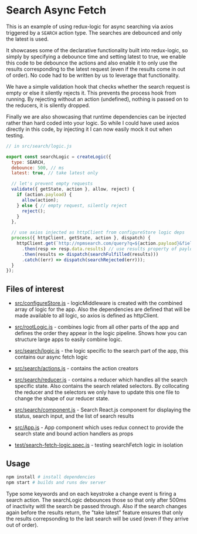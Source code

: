 # Search Async Fetch

This is an example of using redux-logic for async searching via axios triggered by a `SEARCH` action type. The searches are debounced and only the latest is used.

It showcases some of the declarative functionality built into redux-logic, so simply by specifying a debounce time and setting latest to true, we enable this code to be debounce the actions and also enable it to only use the results corresponding to the latest request (even if the results come in out of order). No code had to be written by us to leverage that functionality.

We have a simple validation hook that checks whether the search request is empty or else it silently rejects it. This prevents the process hook from running. By rejecting without an action (undefined), nothing is passed on to the reducers, it is silently dropped.

Finally we are also showcasing that runtime dependencies can be injected rather than hard coded into your logic. So while I could have used axios directly in this code, by injecting it I can now easily mock it out when testing.


```js
// in src/search/logic.js

export const searchLogic = createLogic({
  type: SEARCH,
  debounce: 500, // ms
  latest: true, // take latest only

  // let's prevent empty requests
  validate({ getState, action }, allow, reject) {
    if (action.payload) {
      allow(action);
    } else { // empty request, silently reject
      reject();
    }
  },

  // use axios injected as httpClient from configureStore logic deps
  process({ httpClient, getState, action }, dispatch) {
    httpClient.get(`http://npmsearch.com/query?q=${action.payload}&fields=name,description`)
      .then(resp => resp.data.results) // use results property of payload
      .then(results => dispatch(searchFulfilled(results)))
      .catch((err) => dispatch(searchRejected(err)));
  }
});
```

## Files of interest

 - [src/configureStore.js](./src/configureStore.js) - logicMiddleware is created with the combined array of logic for the app. Also the dependencies are defined that will be made available to all logic, so axios is defined as httpClient.

 - [src/rootLogic.js](./src/rootLogic.js) - combines logic from all other parts of the app and defines the order they appear in the logic pipeline. Shows how you can structure large apps to easily combine logic.

 - [src/search/logic.js](./src/search/logic.js) - the logic specific to the search part of the app, this contains our async fetch logic

 - [src/search/actions.js](./src/search/actions.js) - contains the action creators

 - [src/search/reducer.js](./src/search/reducer.js) - contains a reducer which handles all the search specific state. Also contains the search related selectors. By collocating the reducer and the selectors we only have to update this one file to change the shape of our reducer state.

 - [src/search/component.js](./src/search/component.js) - Search React.js component for displaying the status, search input, and the list of search results

 - [src/App.js](./src/App.js) - App component which uses redux connect to provide the search state and bound action handlers as props

 - [test/search-fetch-logic.spec.js](./test/search-fetch-logic.spec.js) - testing searchFetch logic in isolation

## Usage

```bash
npm install # install dependencies
npm start # builds and runs dev server
```

Type some keywords and on each keystroke a change event is firing a search action. The searchLogic debounces those so that only after 500ms of inactivity witll the search be passed through. Also if the search changes again before the results return, the "take latest" feature ensures that only the results correpsonding to the last search will be used (even if they arrive out of order).

